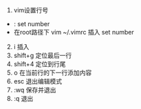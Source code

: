 1. vim设置行号
- : set number
- 在root路径下
vim ~/.vimrc
插入 set number
2. i 插入
3. shift+g 定位最后一行
4. shift+4 定位到行尾
5. o 在当前行的下一行添加内容
6. esc 退出编辑模式
7. :wq 保存并退出
8. :q 退出